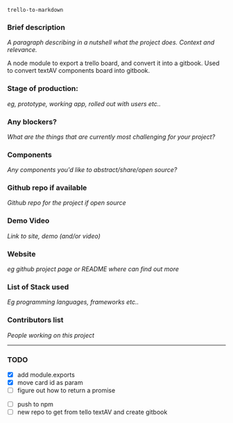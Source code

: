 `trello-to-markdown`

### Brief description 
*A paragraph describing in a nutshell what the project does. Context and relevance.*

A node module to export a trello board, and convert it into a gitbook. 
Used to convert textAV components board into gitbook.

### Stage of production: 
*eg, prototype, working app, rolled out with users etc..*

### Any blockers? 
*What are the things that are currently most challenging for your project?*

### Components 
*Any components you'd like to abstract/share/open source?*

### Github repo if available
*Github repo for the project if open source*

### Demo Video 
*Link to site, demo (and/or video)*

### Website 
*eg github project page or README where can find out more*

### List of Stack used 
*Eg programming languages, frameworks etc..*

### Contributors list 
*People working on this project*


---

### TODO
- [X] add module.exports
- [X] move card id as param
- [ ] figure out how to return a promise
 <!--eg see dropbox paper to markdown Alvin PR  -->
- [ ] push to npm 
- [ ] new repo to get from tello textAV and create gitbook